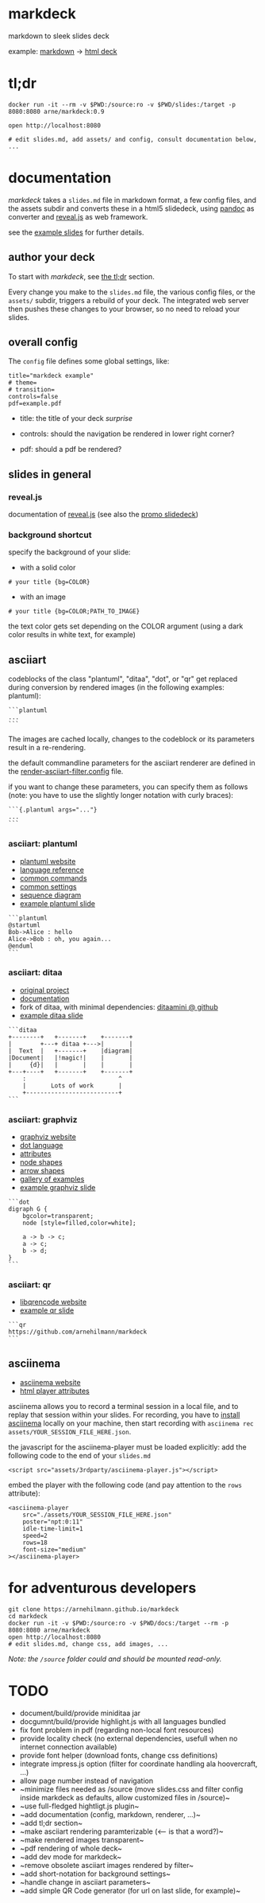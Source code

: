 # markdeck

markdown to sleek slides deck

example: [markdown](https://raw.githubusercontent.com/arnehilmann/markdeck/master/example/slides.md)
-> [html deck](https://arnehilmann.github.io/markdeck/)


# tl;dr

```
docker run -it --rm -v $PWD:/source:ro -v $PWD/slides:/target -p 8080:8080 arne/markdeck:0.9
```

```
open http://localhost:8080
```

```
# edit slides.md, add assets/ and config, consult documentation below, ...
```


# documentation

*markdeck* takes a ```slides.md``` file in markdown format, a few config files, and the assets subdir
and converts these in a html5 slidedeck, using [pandoc](http://pandoc.org) as converter
and [reveal.js](http://lab.hakim.se/reveal-js/) as web framework.

see the [example slides](https://raw.githubusercontent.com/arnehilmann/markdeck/master/example/slides.md)
for further details.

## author your deck

To start with *markdeck*, see [the tl;dr](#tldr) section.

Every change you make to the ```slides.md``` file, the various config files, or the
```assets/``` subdir, triggers a rebuild of your deck.
The integrated web server then pushes these changes to your browser, so no need to
reload your slides.


## overall config

The ```config``` file defines some global settings, like:

```
title="markdeck example"
# theme=
# transition=
controls=false
pdf=example.pdf
```

* title: the title of your deck *surprise*

* controls: should the navigation be rendered in lower right corner?

* pdf: should a pdf be rendered?



## slides in general

### reveal.js

documentation of [reveal.js](https://github.com/hakimel/reveal.js/)
(see also the [promo slidedeck](http://lab.hakim.se/reveal-js/#/))

### background shortcut

specify the background of your slide:

* with a solid color
```
# your title {bg=COLOR}
```

* with an image

```
# your title {bg=COLOR;PATH_TO_IMAGE}
```

the text color gets set depending on the COLOR argument
(using a dark color results in white text, for example)



## asciiart

codeblocks of the class "plantuml", "ditaa", "dot", or "qr" get replaced during
conversion by rendered images (in the following examples: plantuml):

    ```plantuml
    ...
    ```

The images are cached locally, changes to the codeblock or its parameters result
in a re-rendering.

the default commandline parameters for the asciiart renderer are defined
in the [render-asciiart-filter.config](example/render-asciiart-filter.config) file.

if you want to change these parameters, you can specify them as follows (note:
you have to use the slightly longer notation with curly braces):
    
    ```{.plantuml args="..."}
    ...
    ```

### asciiart: plantuml

* [plantuml website](http://plantuml.com)
* [language reference](http://plantuml.com/PlantUML_Language_Reference_Guide.pdf)
* [common commands](http://plantuml.com/commons)
* [common settings](http://plantuml.com/skinparam)
* [sequence diagram](http://plantuml.com/sequence-diagram)
* [example plantuml slide](https://arnehilmann.github.io/markdeck/#/plantuml)

<!-- -->
    ```plantuml
    @startuml
    Bob->Alice : hello
    Alice->Bob : oh, you again...
    @enduml
    ```

### asciiart: ditaa

* [original project](https://github.com/stathissideris/ditaa)
* [documentation](https://github.com/stathissideris/ditaa#usage-and-syntax)
* fork of ditaa, with minimal dependencies: [ditaamini @ github](https://github.com/pepijnve/ditaa.git)
* [example ditaa slide](https://arnehilmann.github.io/markdeck/#/ditaa)

<!-- -->
    ```ditaa
    +--------+   +-------+    +-------+
    |        +---+ ditaa +--->|       |
    |  Text  |   +-------+    |diagram|
    |Document|   |!magic!|    |       |
    |     {d}|   |       |    |       |
    +---+----+   +-------+    +-------+
        :                          ^
        |       Lots of work       |
        +--------------------------+
    ```

### asciiart: graphviz

* [graphviz website](http://www.graphviz.org)
* [dot language](http://www.graphviz.org/pdf/dotguide.pdf)
* [attributes](http://www.graphviz.org/content/attrs)
* [node shapes](http://www.graphviz.org/content/node-shapes)
* [arrow shapes](http://www.graphviz.org/content/arrow-shapes)
* [gallery of examples](http://www.graphviz.org/Gallery.php)
* [example graphviz slide](https://arnehilmann.github.io/markdeck/#/graphviz)

<!-- -->
    ```dot
    digraph G {
        bgcolor=transparent;
        node [style=filled,color=white];

        a -> b -> c;
        a -> c;
        b -> d;
    }
    ```

### asciiart: qr

* [libqrencode website](https://fukuchi.org/works/qrencode/)
* [example qr slide](https://arnehilmann.github.io/markdeck/#/markdeck-github)

<!-- -->
    ```qr
    https://github.com/arnehilmann/markdeck
    ```


## asciinema

* [asciinema website](https://asciinema.org)
* [html player attributes](https://github.com/asciinema/asciinema-player#asciinema-player-element-attributes)

asciinema allows you to record a terminal session in a local file, and to
replay that session within your slides.
For recording, you have to [install asciinema](https://asciinema.org/docs/installation)
locally on your machine, then start recording with ```asciinema rec assets/YOUR_SESSION_FILE_HERE.json```.

the javascript for the asciinema-player must be loaded explicitly: add the following
code to the end of your ```slides.md```
```
<script src="assets/3rdparty/asciinema-player.js"></script>
```

embed the player with the following code (and pay attention to the ```rows``` attribute):
```
<asciinema-player
    src="./assets/YOUR_SESSION_FILE_HERE.json"
    poster="npt:0:11"
    idle-time-limit=1
    speed=2
    rows=18
    font-size="medium"
></asciinema-player>
```


# for adventurous developers

```
git clone https://arnehilmann.github.io/markdeck
cd markdeck
docker run -it -v $PWD:/source:ro -v $PWD/docs:/target --rm -p 8080:8080 arne/markdeck
open http://localhost:8080
# edit slides.md, change css, add images, ...
```
*Note: the ```/source``` folder could and should be mounted read-only.*


# TODO

* document/build/provide miniditaa jar
* docgumnt/build/provide highlight.js with all languages bundled
* fix font problem in pdf (regarding non-local font resources)
* provide locality check (no external dependencies, usefull when no internet connection available)
* provide font helper (download fonts, change css definitions)
* integrate impress.js option (filter for coordinate handling ala hoovercraft, ...)
* allow page number instead of navigation
* ~minimize files needed as /source (move slides.css and filter config inside markdeck as defaults, allow customized files in /source)~
* ~use full-fledged hightligt.js plugin~
* ~add documentation (config, markdown, renderer, ...)~
* ~add tl;dr section~
* ~make asciiart rendering paramterizable (<-- is that a word?)~
* ~make rendered images transparent~
* ~pdf rendering of whole deck~
* ~add dev mode for markdeck~
* ~remove obsolete asciiart images rendered by filter~
* ~add short-notation for background settings~
* ~handle change in asciiart parameters~
* ~add simple QR Code generator (for url on last slide, for example)~
